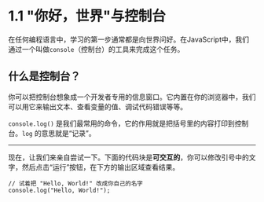 # 1.1 "你好，世界"与控制台

在任何编程语言中，学习的第一步通常都是向世界问好。在JavaScript中，我们通过一个叫做`console`（控制台）的工具来完成这个任务。

## 什么是控制台？

你可以把控制台想象成一个开发者专用的信息窗口。它内置在你的浏览器中，我们可以用它来输出文本、查看变量的值、调试代码错误等等。

`console.log()` 是我们最常用的命令，它的作用就是把括号里的内容打印到控制台。`log` 的意思就是“记录”。

---

现在，让我们来亲自尝试一下。下面的代码块是**可交互的**，你可以修改引号中的文字，然后点击“运行”按钮，在下方的输出区域查看结果。

```javascript:interactive
// 试着把 "Hello, World!" 改成你自己的名字
console.log("Hello, World!");